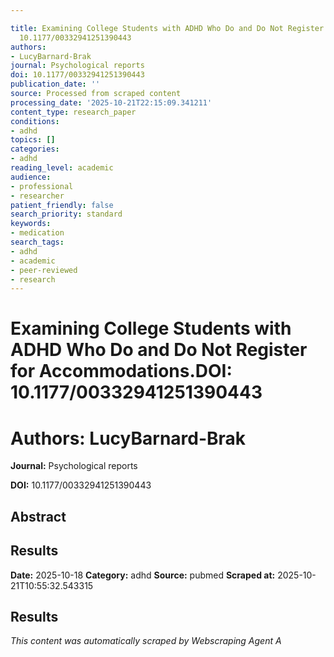 ```yaml
---

title: Examining College Students with ADHD Who Do and Do Not Register for Accommodations.**DOI:**
  10.1177/00332941251390443
authors:
- LucyBarnard-Brak
journal: Psychological reports
doi: 10.1177/00332941251390443
publication_date: ''
source: Processed from scraped content
processing_date: '2025-10-21T22:15:09.341211'
content_type: research_paper
conditions:
- adhd
topics: []
categories:
- adhd
reading_level: academic
audience:
- professional
- researcher
patient_friendly: false
search_priority: standard
keywords:
- medication
search_tags:
- adhd
- academic
- peer-reviewed
- research
---
```




# Examining College Students with ADHD Who Do and Do Not Register for Accommodations.**DOI:** 10.1177/00332941251390443

# **Authors:** LucyBarnard-Brak

**Journal:** Psychological reports

**DOI:** 10.1177/00332941251390443

## Abstract

## Results

**Date:** 2025-10-18
**Category:** adhd
**Source:** pubmed
**Scraped at:** 2025-10-21T10:55:32.543315
## Results
*This content was automatically scraped by Webscraping Agent A*